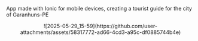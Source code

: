 App made with Ionic for mobile devices, creating a tourist guide for the city of Garanhuns-PE

<center>![2025-05-29_15-59](https://github.com/user-attachments/assets/58317772-ad66-4cd3-a95c-df0885744b4e)</center>

